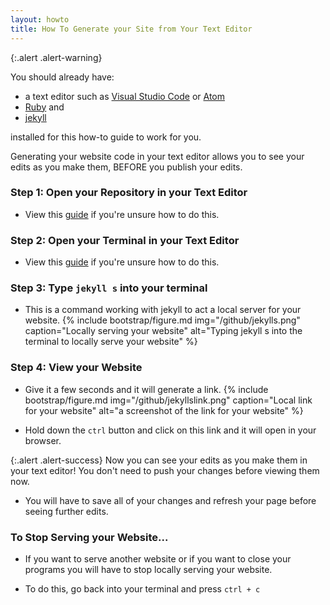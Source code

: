```yaml
---
layout: howto
title: How To Generate your Site from Your Text Editor
---
```

{:.alert .alert-warning}
<div>
    <p>You should already have:
    <ul>
        <li>a text editor such as <a href="visualstudiocode.html" target="_blank">Visual Studio Code</a> or <a href="installatom.html" target="_blank">Atom</a></li>
        <li><a href="installrubywindows.html" target="_blank">Ruby</a> and</li>
        <li><a href="installandupdatejekyll.html" target="_blank">jekyll</a></li>
    </ul> 
    installed for this how-to guide to work for you.</p>
</div>

Generating your website code in your text editor allows you to see your edits as you make them, BEFORE you publish your edits.

### Step 1: Open your Repository in your Text Editor

- View this [guide](openrepointexteditor.html) if you're unsure how to do this.

### Step 2: Open your Terminal in your Text Editor

- View this [guide](openterminalwindows.html) if you're unsure how to do this.

### Step 3: Type `jekyll s` into your terminal

- This is a command working with jekyll to act a local server for your website.
{% include bootstrap/figure.md img="/github/jekylls.png" caption="Locally serving your website" alt="Typing jekyll s into the terminal to locally serve your website" %}

### Step 4: View your Website

- Give it a few seconds and it will generate a link.
{% include bootstrap/figure.md img="/github/jekyllslink.png" caption="Local link for your website" alt="a screenshot of the link for your website" %}

- Hold down the `ctrl` button and click on this link and it will open in your browser.

{:.alert .alert-success}
Now you can see your edits as you make them in your text editor! You don't need to push your changes before viewing them now.

- You will have to save all of your changes and refresh your page before seeing further edits.

### To Stop Serving your Website...

- If you want to serve another website or if you want to close your programs you will have to stop locally serving your website.

- To do this, go back into your terminal and press `ctrl + c`